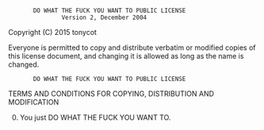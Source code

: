            DO WHAT THE FUCK YOU WANT TO PUBLIC LICENSE
                   Version 2, December 2004

Copyright (C) 2015 tonycot

Everyone is permitted to copy and distribute verbatim or modified
copies of this license document, and changing it is allowed as long
as the name is changed.

           DO WHAT THE FUCK YOU WANT TO PUBLIC LICENSE
  TERMS AND CONDITIONS FOR COPYING, DISTRIBUTION AND MODIFICATION

 0. You just DO WHAT THE FUCK YOU WANT TO.
